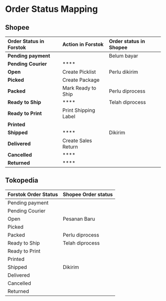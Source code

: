 # Order Status Mapping

## Shopee

| Order Status in Forstok | Action in Forstok | Order status in Shopee |
| :--- | :--- | :--- |
| **Pending payment** |  | Belum bayar |
| **Pending Courier** | \*\*\*\* |  |
| **Open** | Create Picklist | Perlu dikirim |
| **Picked** | Create Package |  |
| **Packed** | Mark Ready to Ship | Perlu diprocess |
| **Ready to Ship** | \*\*\*\* | Telah diprocess |
| **Ready to Print** | Print Shipping Label |  |
| **Printed** |  |  |
| **Shipped** | \*\*\*\* | Dikirim |
| **Delivered** | Create Sales Return |  |
| **Cancelled** | \*\*\*\* |  |
| **Returned** | \*\*\*\* |  |

## Tokopedia

| Forstok Order Status | Shopee Order status |
| :--- | :--- |
| Pending payment |  |
| Pending Courier |  |
| Open | Pesanan Baru |
| Picked |  |
| Packed | Perlu diprocess |
| Ready to Ship | Telah diprocess |
| Ready to Print |  |
| Printed |  |
| Shipped | Dikirim |
| Delivered |  |
| Cancelled |  |
| Returned |  |

